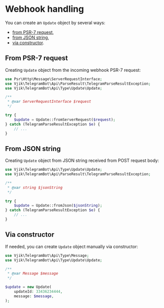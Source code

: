 # Webhook handling

You can create an `Update` object by several ways:

- [from PSR-7 request](#from-psr-7-request),
- [from JSON string](#from-json-string),
- [via constructor](#via-constructor).

## From PSR-7 request

Creating `Update` object from the incoming webhook PSR-7 request:

```php
use Psr\Http\Message\ServerRequestInterface;
use Vjik\TelegramBot\Api\ParseResult\TelegramParseResultException;
use Vjik\TelegramBot\Api\Type\Update\Update;

/**
 * @var ServerRequestInterface $request
 */

try {
    $update = Update::fromServerRequest($request);
} catch (TelegramParseResultException $e) {
    // ... 
}
```

## From JSON string

Creating `Update` object from JSON string received from POST request body:

```php
use Vjik\TelegramBot\Api\Type\Update\Update;
use Vjik\TelegramBot\Api\ParseResult\TelegramParseResultException;

/**
 * @var string $jsonString 
 */

try {
    $update = Update::fromJson($jsonString);
} catch (TelegramParseResultException $e) {
    // ... 
}
```

## Via constructor

If needed, you can create `Update` object manually via constructor:

```php
use Vjik\TelegramBot\Api\Type\Message;
use Vjik\TelegramBot\Api\Type\Update\Update;

/**
 * @var Message $message
 */

$update = new Update(
    updateId: 33436234444,
    message: $message,
);
```
